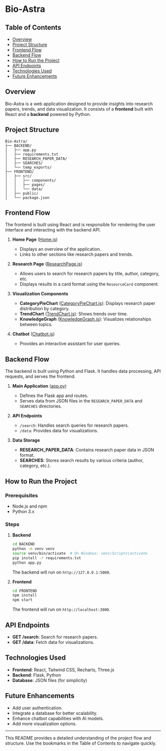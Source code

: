 # Bio-Astra

## Table of Contents
- [Overview](#overview)
- [Project Structure](#project-structure)
- [Frontend Flow](#frontend-flow)
- [Backend Flow](#backend-flow)
- [How to Run the Project](#how-to-run-the-project)
- [API Endpoints](#api-endpoints)
- [Technologies Used](#technologies-used)
- [Future Enhancements](#future-enhancements)

## Overview
Bio-Astra is a web application designed to provide insights into research papers, trends, and data visualization. It consists of a **frontend** built with React and a **backend** powered by Python.

## Project Structure
```
Bio-Astra/
├── BACKEND/
│   ├── app.py
│   ├── requirements.txt
│   ├── RESEARCH_PAPER_DATA/
│   ├── SEARCHES/
│   └── temp_exports/
├── FRONTEND/
│   ├── src/
│   │   ├── components/
│   │   ├── pages/
│   │   └── data/
│   ├── public/
│   └── package.json
```

## Frontend Flow
The frontend is built using React and is responsible for rendering the user interface and interacting with the backend API.

1. **Home Page** ([Home.js](FRONTEND/src/pages/Home.js))
   - Displays an overview of the application.
   - Links to other sections like research papers and trends.

2. **Research Page** ([ResearchPage.js](FRONTEND/src/pages/ResearchPage.js))
   - Allows users to search for research papers by title, author, category, etc.
   - Displays results in a card format using the `ResourceCard` component.

3. **Visualization Components**
   - **CategoryPieChart** ([CategoryPieChart.js](FRONTEND/src/components/CategoryPieChart.js)): Displays research paper distribution by category.
   - **TrendChart** ([TrendChart.js](FRONTEND/src/components/TrendChart.js)): Shows trends over time.
   - **KnowledgeGraph** ([KnowledgeGraph.js](FRONTEND/src/components/KnowledgeGraph.js)): Visualizes relationships between topics.

4. **Chatbot** ([Chatbot.js](FRONTEND/src/components/Chatbot.js))
   - Provides an interactive assistant for user queries.

## Backend Flow
The backend is built using Python and Flask. It handles data processing, API requests, and serves the frontend.

1. **Main Application** ([app.py](BACKEND/app.py))
   - Defines the Flask app and routes.
   - Serves data from JSON files in the `RESEARCH_PAPER_DATA` and `SEARCHES` directories.

2. **API Endpoints**
   - `/search`: Handles search queries for research papers.
   - `/data`: Provides data for visualizations.

3. **Data Storage**
   - **RESEARCH_PAPER_DATA**: Contains research paper data in JSON format.
   - **SEARCHES**: Stores search results by various criteria (author, category, etc.).

## How to Run the Project

### Prerequisites
- Node.js and npm
- Python 3.x

### Steps
1. **Backend**
   ```bash
   cd BACKEND
   python -m venv venv
   source venv/bin/activate  # On Windows: venv\Scripts\activate
   pip install -r requirements.txt
   python app.py
   ```
   The backend will run on `http://127.0.0.1:5000`.

2. **Frontend**
   ```bash
   cd FRONTEND
   npm install
   npm start
   ```
   The frontend will run on `http://localhost:3000`.

## API Endpoints
- **GET /search**: Search for research papers.
- **GET /data**: Fetch data for visualizations.

## Technologies Used
- **Frontend**: React, Tailwind CSS, Recharts, Three.js
- **Backend**: Flask, Python
- **Database**: JSON files (for simplicity)

## Future Enhancements
- Add user authentication.
- Integrate a database for better scalability.
- Enhance chatbot capabilities with AI models.
- Add more visualization options.

---

This README provides a detailed understanding of the project flow and structure. Use the bookmarks in the Table of Contents to navigate quickly.